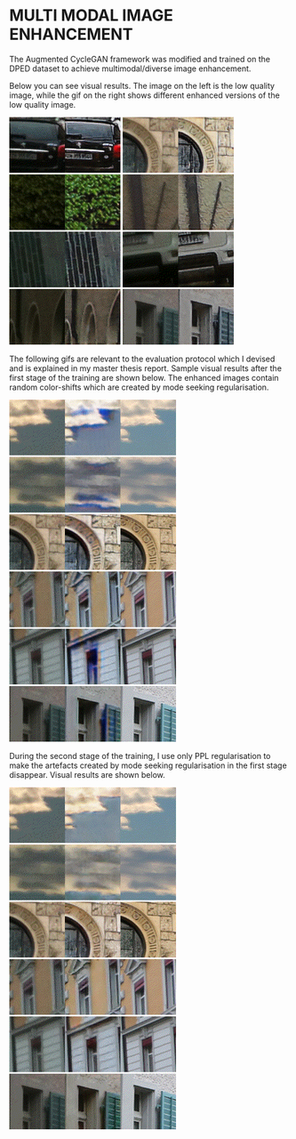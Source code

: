 # MULTI MODAL IMAGE ENHANCEMENT

The Augmented CycleGAN framework was modified and trained on the DPED dataset to achieve multimodal/diverse image enhancement. 

Below you can see visual results. The image on the left is the low quality image, while the gif on the right shows different enhanced versions of the low quality image.


![Alt Text](https://github.com/GBATZOLIS/Aug-CycleGAN-keras/blob/master/progress/gif/PPL_only_gifs/790.gif)
![Alt Text](https://github.com/GBATZOLIS/Aug-CycleGAN-keras/blob/master/progress/gif/PPL_only_gifs/833.gif)
![Alt Text](https://github.com/GBATZOLIS/Aug-CycleGAN-keras/blob/master/progress/gif/PPL_only_gifs/849.gif)
![Alt Text](https://github.com/GBATZOLIS/Aug-CycleGAN-keras/blob/master/progress/gif/PPL_only_gifs/936.gif)
![Alt Text](https://github.com/GBATZOLIS/Aug-CycleGAN-keras/blob/master/progress/gif/PPL_only_gifs/1034.gif)
![Alt Text](https://github.com/GBATZOLIS/Aug-CycleGAN-keras/blob/master/progress/gif/PPL_only_gifs/1176.gif)
![Alt Text](https://github.com/GBATZOLIS/Aug-CycleGAN-keras/blob/master/progress/gif/PPL_only_gifs/1428.gif)
![Alt Text](https://github.com/GBATZOLIS/Aug-CycleGAN-keras/blob/master/progress/gif/PPL_only_gifs/1443.gif)

The following gifs are relevant to the evaluation protocol which I devised and is explained in my master thesis report. Sample visual results after the first stage of the training are shown below. The enhanced images contain random color-shifts which are created by mode seeking regularisation.

![Alt Text](https://github.com/GBATZOLIS/Aug-CycleGAN-keras/blob/master/progress/gif/Mixed_Gifs/168_opt.gif)
![Alt Text](https://github.com/GBATZOLIS/Aug-CycleGAN-keras/blob/master/progress/gif/Mixed_Gifs/220_opt.gif)
![Alt Text](https://github.com/GBATZOLIS/Aug-CycleGAN-keras/blob/master/progress/gif/Mixed_Gifs/833_opt.gif)
![Alt Text](https://github.com/GBATZOLIS/Aug-CycleGAN-keras/blob/master/progress/gif/Mixed_Gifs/847_opt.gif)
![Alt Text](https://github.com/GBATZOLIS/Aug-CycleGAN-keras/blob/master/progress/gif/Mixed_Gifs/1121_opt.gif)
![Alt Text](https://github.com/GBATZOLIS/Aug-CycleGAN-keras/blob/master/progress/gif/Mixed_Gifs/1443_opt.gif)

During the second stage of the training, I use only PPL regularisation to make the artefacts created by mode seeking regularisation in the first stage disappear. Visual results are shown below.

![Alt Text](https://github.com/GBATZOLIS/Aug-CycleGAN-keras/blob/master/progress/gif/PPL_gifs/168_opt.gif)
![Alt Text](https://github.com/GBATZOLIS/Aug-CycleGAN-keras/blob/master/progress/gif/PPL_gifs/220_opt.gif)
![Alt Text](https://github.com/GBATZOLIS/Aug-CycleGAN-keras/blob/master/progress/gif/PPL_gifs/833_opt.gif)
![Alt Text](https://github.com/GBATZOLIS/Aug-CycleGAN-keras/blob/master/progress/gif/PPL_gifs/847_opt.gif)
![Alt Text](https://github.com/GBATZOLIS/Aug-CycleGAN-keras/blob/master/progress/gif/PPL_gifs/1121_opt.gif)
![Alt Text](https://github.com/GBATZOLIS/Aug-CycleGAN-keras/blob/master/progress/gif/PPL_gifs/1443_opt.gif)








